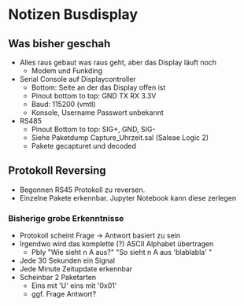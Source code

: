 # Notizen Busdisplay

## Was bisher geschah
- Alles raus gebaut was raus geht, aber das Display läuft noch
    - Modem und Funkding
- Serial Console auf Displaycontroller
    - Bottom: Seite an der das Display offen ist
    - Pinout bottom to top: GND TX RX 3.3V
    - Baud: 115200 (vmtl)
    - Konsole, Username Passwort unbekannt
- RS485
    - Pinout Bottom to top: SIG+, GND, SIG- 
    - Siehe Paketdump Capture_Uhrzeit.sal (Saleae Logic 2)
    - Pakete gecapturet und decoded

## Protokoll Reversing
- Begonnen RS45 Protokoll zu reversen. 
- Einzelne Pakete erkennbar. Jupyter Notebook kann diese zerlegen

### Bisherige grobe Erkenntnisse
- Protokoll scheint Frage -> Antwort basiert zu sein
- Irgendwo wird das komplette (?) ASCII Alphabet übertragen
    - Pbly "Wie sieht n A aus?" "So sieht n A aus 'blablabla' "
- Jede 30 Sekunden ein Signal
- Jede Minute Zeitupdate erkennbar
- Scheinbar 2 Paketarten 
    - Eins mit 'U' eins mit '0x01'
    - ggf. Frage Antwort?
